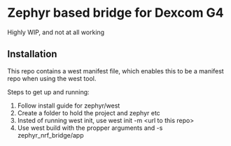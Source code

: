 # Zephyr based bridge for Dexcom G4

Highly WIP, and not at all working

## Installation
This repo contains a west manifest file, which enables this to be a manifest repo when using the west tool.

Steps to get up and running:
1. Follow install guide for zephyr/west 
1. Create a folder to hold the project and zephyr etc
1. Insted of running west init, use west init -m \<url to this repo>
1. Use west build with the propper arguments and -s zephyr_nrf_bridge/app